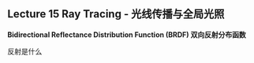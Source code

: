 ## Lecture 15 Ray Tracing - 光线传播与全局光照

**Bidirectional Reflectance Distribution Function (BRDF) 双向反射分布函数**

反射是什么















































